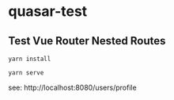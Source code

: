 # quasar-test

## Test Vue Router Nested Routes
```
yarn install

yarn serve
```
see: http://localhost:8080/users/profile
